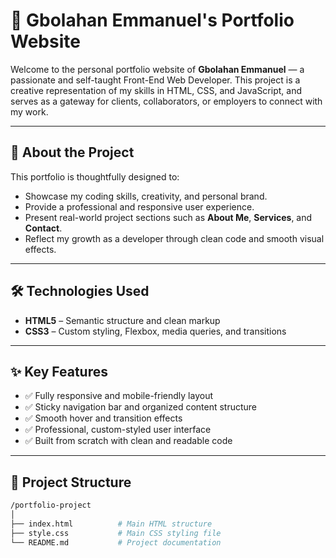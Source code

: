 # 💼 Gbolahan Emmanuel's Portfolio Website

Welcome to the personal portfolio website of **Gbolahan Emmanuel** — a passionate and self-taught Front-End Web Developer. This project is a creative representation of my skills in HTML, CSS, and JavaScript, and serves as a gateway for clients, collaborators, or employers to connect with my work.

---

## 🧠 About the Project

This portfolio is thoughtfully designed to:

- Showcase my coding skills, creativity, and personal brand.
- Provide a professional and responsive user experience.
- Present real-world project sections such as **About Me**, **Services**, and **Contact**.
- Reflect my growth as a developer through clean code and smooth visual effects.

---

## 🛠️ Technologies Used

- **HTML5** – Semantic structure and clean markup  
- **CSS3** – Custom styling, Flexbox, media queries, and transitions

---

## ✨ Key Features

- ✅ Fully responsive and mobile-friendly layout  
- ✅ Sticky navigation bar and organized content structure  
- ✅ Smooth hover and transition effects  
- ✅ Professional, custom-styled user interface  
- ✅ Built from scratch with clean and readable code

---

## 📁 Project Structure

```bash
/portfolio-project
│
├── index.html          # Main HTML structure
├── style.css           # Main CSS styling file
└── README.md           # Project documentation 
